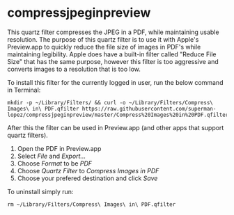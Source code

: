 # compressjpeginpreview
This quartz filter compresses the JPEG in a PDF, while maintaining usable resolution.  The purpose of this quartz filter is to use it with Apple's Preview.app to quickly reduce the file size of images in PDF's while maintaining legibility.  Apple does have a built-in filter called "Reduce File Size" that has the same purpose, however this filter is too aggressive and converts images to a resolution that is too low.

To install this filter for the currently logged in user, run the below command in Terminal:
```
mkdir -p ~/Library/Filters/ && curl -o ~/Library/Filters/Compress\ Images\ in\ PDF.qfilter https://raw.githubusercontent.com/superman-lopez/compressjpeginpreview/master/Compress%20Images%20in%20PDF.qfilter
```
After this the filter can be used in Preview.app (and other apps that support quartz filters).
1. Open the PDF in Preview.app
2. Select _File_ and _Export..._
3. Choose _Format_ to be _PDF_
4. Choose _Quartz Filter_ to _Compress Images in PDF_
5. Choose your prefered destination and click _Save_


To uninstall simply run:
```
rm ~/Library/Filters/Compress\ Images\ in\ PDF.qfilter
```
